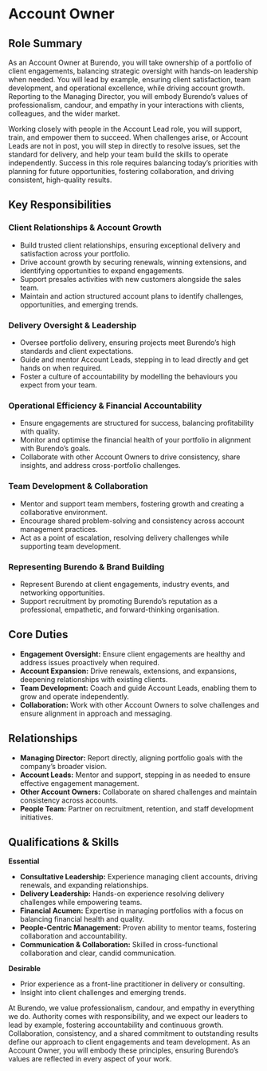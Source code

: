 # Account Owner
## Role Summary
As an Account Owner at Burendo, you will take ownership of a portfolio of client engagements, balancing strategic oversight with hands-on leadership when needed. You will lead by example, ensuring client satisfaction, team development, and operational excellence, while driving account growth. Reporting to the Managing Director, you will embody Burendo’s values of professionalism, candour, and empathy in your interactions with clients, colleagues, and the wider market.

Working closely with people in the Account Lead role, you will support, train, and empower them to succeed. When challenges arise, or Account Leads are not in post, you will step in directly to resolve issues, set the standard for delivery, and help your team build the skills to operate independently. Success in this role requires balancing today’s priorities with planning for future opportunities, fostering collaboration, and driving consistent, high-quality results.
## Key Responsibilities
### Client Relationships & Account Growth
* Build trusted client relationships, ensuring exceptional delivery and satisfaction across your portfolio.
* Drive account growth by securing renewals, winning extensions, and identifying opportunities to expand engagements.
* Support presales activities with new customers alongside the sales team.
* Maintain and action structured account plans to identify challenges, opportunities, and emerging trends.
### Delivery Oversight & Leadership
* Oversee portfolio delivery, ensuring projects meet Burendo’s high standards and client expectations.
* Guide and mentor Account Leads, stepping in to lead directly and get hands on when required.
* Foster a culture of accountability by modelling the behaviours you expect from your team.
### Operational Efficiency & Financial Accountability
* Ensure engagements are structured for success, balancing profitability with quality.
* Monitor and optimise the financial health of your portfolio in alignment with Burendo’s goals.
* Collaborate with other Account Owners to drive consistency, share insights, and address cross-portfolio challenges.
### Team Development & Collaboration
* Mentor and support team members, fostering growth and creating a collaborative environment.
* Encourage shared problem-solving and consistency across account management practices.
* Act as a point of escalation, resolving delivery challenges while supporting team development.
### Representing Burendo & Brand Building
* Represent Burendo at client engagements, industry events, and networking opportunities.
* Support recruitment by promoting Burendo’s reputation as a professional, empathetic, and forward-thinking organisation.
## Core Duties
* **Engagement Oversight:** Ensure client engagements are healthy and address issues proactively when required.
* **Account Expansion:** Drive renewals, extensions, and expansions, deepening relationships with existing clients.
* **Team Development:** Coach and guide Account Leads, enabling them to grow and operate independently.
* **Collaboration:** Work with other Account Owners to solve challenges and ensure alignment in approach and messaging.
## Relationships
* **Managing Director:** Report directly, aligning portfolio goals with the company’s broader vision.
* **Account Leads:** Mentor and support, stepping in as needed to ensure effective engagement management.
* **Other Account Owners:** Collaborate on shared challenges and maintain consistency across accounts.
* **People Team:** Partner on recruitment, retention, and staff development initiatives.
## Qualifications & Skills
**Essential**
* **Consultative Leadership:** Experience managing client accounts, driving renewals, and expanding relationships.
* **Delivery Leadership:** Hands-on experience resolving delivery challenges while empowering teams.
* **Financial Acumen:** Expertise in managing portfolios with a focus on balancing financial health and quality.
* **People-Centric Management:** Proven ability to mentor teams, fostering collaboration and accountability.
* **Communication & Collaboration:** Skilled in cross-functional collaboration and clear, candid communication.
  
**Desirable**
* Prior experience as a front-line practitioner in delivery or consulting.
* Insight into client challenges and emerging trends.
  
At Burendo, we value professionalism, candour, and empathy in everything we do. Authority comes with responsibility, and we expect our leaders to lead by example, fostering accountability and continuous growth. Collaboration, consistency, and a shared commitment to outstanding results define our approach to client engagements and team development. As an Account Owner, you will embody these principles, ensuring Burendo’s values are reflected in every aspect of your work.

